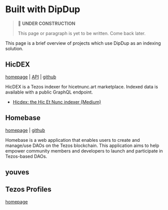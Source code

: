 # Built with DipDup

> 🚧 **UNDER CONSTRUCTION**
>
> This page or paragraph is yet to be written. Come back later.

This page is a brief overview of projects which use DipDup as an indexing solution.

## HicDEX

[homepage](https://hicdex.com/) | [API](https://api.hicdex.com/graphiql/) | [github](https://github.com/hicdex/hicdex)

HicDEX is a Tezos indexer for hicetnunc.art marketplace. Indexed data is available with a public GraphQL endpoint. 

* [Hicdex: the Hic Et Nunc indexer (Medium)](https://leonnicholls.medium.com/hicdex-the-hic-et-nunc-indexer-bd45f27a228f)

## Homebase

[homepage](https://tezos-homebase.io/) | [github](https://github.com/dOrgTech/homebase-app)

Homebase is a web application that enables users to create and manage/use DAOs on the Tezos blockchain. This application aims to help empower community members and developers to launch and participate in Tezos-based DAOs.

## youves
## Tezos Profiles

[homepage](https://tzprofiles.com/)